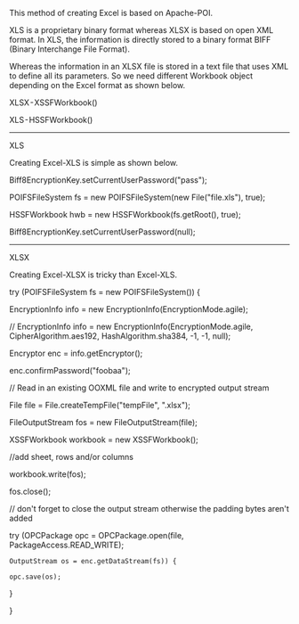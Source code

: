 This method of creating Excel is based on Apache-POI.

XLS is a proprietary binary format whereas XLSX is based on open XML format. In XLS, the information is directly stored to a binary format BIFF (Binary Interchange File Format). 

Whereas the information in an XLSX file is stored in a text file that uses XML to define all its parameters. So we need different Workbook object depending on the Excel format as shown below.


XLSX - XSSFWorkbook()

XLS - HSSFWorkbook()


---

XLS


Creating Excel-XLS is simple as shown below.

Biff8EncryptionKey.setCurrentUserPassword("pass");

POIFSFileSystem fs = new POIFSFileSystem(new File("file.xls"), true);

HSSFWorkbook hwb = new HSSFWorkbook(fs.getRoot(), true);

Biff8EncryptionKey.setCurrentUserPassword(null);



---

XLSX


Creating Excel-XLSX is tricky than Excel-XLS.

try (POIFSFileSystem fs = new POIFSFileSystem()) {

  EncryptionInfo info = new EncryptionInfo(EncryptionMode.agile);

  // EncryptionInfo info = new EncryptionInfo(EncryptionMode.agile, CipherAlgorithm.aes192, HashAlgorithm.sha384, -1, -1, null);

  Encryptor enc = info.getEncryptor();

  enc.confirmPassword("foobaa");

  // Read in an existing OOXML file and write to encrypted output stream

  File file = File.createTempFile("tempFile", ".xlsx");

  FileOutputStream fos = new FileOutputStream(file);
  
  XSSFWorkbook workbook = new XSSFWorkbook();
  
  //add sheet, rows and/or columns
  
  workbook.write(fos);

  fos.close();

  // don't forget to close the output stream otherwise the padding bytes aren't added
  
  try (OPCPackage opc = OPCPackage.open(file, PackageAccess.READ_WRITE);

    OutputStream os = enc.getDataStream(fs)) {
 
    opc.save(os);
 
   }
 
}
